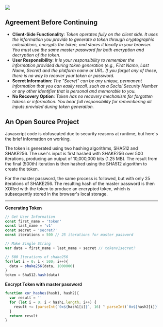 ![](https://github.com/0xF35/token/blob/620f09072853dc1b3074b85c3edacdf775b902bc/Asset%201.svg)

## Agreement Before Continuing
- **Client-Side Functionality**: *Token operates fully on the client side. It uses the information you provide to generate a token through cryptographic calculations, encrypts the token, and stores it locally in your browser. You must use the same master password for both encryption and decryption of the token.*
- **User Responsibility**: *It is your responsibility to remember the information provided during token generation (e.g., First Name, Last Name, Secret) and the platform name or URL. If you forget any of these, there is no way to recover your token or password.*
- **Secret Information**: *The "Secret" can be any unique, permanent information that you can easily recall, such as a Social Security Number or any other identifier that is personal and memorable to you.*
- **No Recovery Option**: *Token has no recovery mechanism for forgotten tokens or information. You bear full responsibility for remembering all inputs provided during token generation.*

## An Open Source Project
Javascript code is obfuscated due to security reasons at runtime, but here's the brief information on working.

The token is generated using two hashing algorithms, SHA512 and SHAKE256. The user's input is first hashed with SHAKE256 over 500 iterations, producing an output of 10,000,000 bits (1.25 MB). The result from the final (500th) iteration is then hashed using the SHA512 algorithm to create the token.

For the master password, the same process is followed, but with only 25 iterations of SHAKE256. The resulting hash of the master password is then XORed with the token to produce an encrypted token, which is subsequently stored in the browser's local storage.

---

**Generating Token**
```javascript
// Get User Information
const first_name = 'token'
const last_name = 'v1'
const secret = 'secret?'
const iterations = 500 // 25 iterations for master password

// Make Single String
var data = first_name + last_name + secret // tokenv1secret?

// 500 Iterations of shake256
for(let i = 0; i < 500; i++){
  data = shake256(data, 1000000)
}
token = Sha512.hash(data)
```

**Encrypt Token with master password**
```javascript
function xor_hashes(hash1, hash2){
  var result = ''
  for (let i = 0; i < hash1.length; i++) {
    result += (parseInt(`0x${hash1[i]}`, 16) ^ parseInt(`0x${hash2[i]}`, 16)).toString(16)
  }
  return result
}
```
